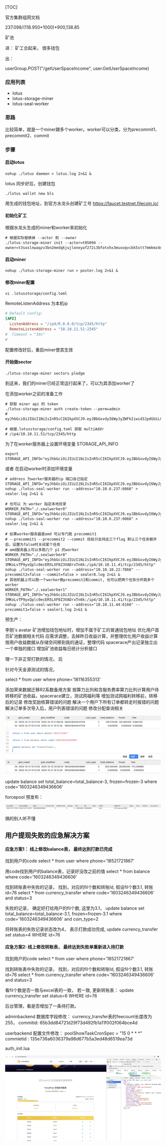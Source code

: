 [TOC]

官方集群组网文档


237.098/(118.950*1000)*900,138.85

矿池

进：  矿工合起来， 
    很多钱包

出：




userGroup.POST("/getUserSpaceIncome", user.GetUserSpaceIncome)

### 应用列表

- lotus
- lotus-storage-miner
- lotus-seal-worker

### 思路

比较简单，就是一个miner跟多个worker。worker可以分类，分为precommit1、precommit2、commit

### 步骤

#### 启动lotus
```shell
nohup ./lotus daemon > lotus.log 2>&1 &
```

lotus 同步好后，创建钱包

```shell
./lotus wallet new bls
```

用生成的钱包地址，到官方水龙头创建矿工号
https://faucet.testnet.filecoin.io/

#### 初始化矿工
根据水龙头生成的miner和worker来初始化

```shell
# 根据实际替换掉 --actor 和 --owner
./lotus-storage-miner init --actor=t05094 --owner=t3soxlnwaqzv3bn2medqkjujloneyaf272i3bfotxhx3muxoqvcbk5stt7mmkmz4ns4ubx7elrsaqo2fvk4v7a
```
#### 启动miner

```shell
nohup ./lotus-storage-miner run > poster.log 2>&1 &
```

#### 修改miner配置
```shell
vi .lotusstorage/config.toml
```
RemoteListenAddress 为本机ip
```toml
# Default config:
[API]
  ListenAddress = "/ip4/0.0.0.0/tcp/2345/http"
  RemoteListenAddress = "10.10.11.51:2345"
#  Timeout = "30s"
#
```
配置修改好后，重启miner使其生效

#### 开始做sector
```shell
./lotus-storage-miner sectors pledge
```

到这来，我们的miner已经正常运行起来了，可以为其添加worker了

在添加worker之前的准备工作

```shell
# 获取 miner api 的 token
./lotus-storage-miner auth create-token --perm=admin
# eyJhbGciOiJIUzI1NiIsInR5cCI6IkpXVCJ9.eyJBbGxvdyI6WyJyZWFkIiwid3JpdGUiLCJzaWduIiwiYWRtaW4iXX0.9CRVrM8byDW0I7vzQowHYMq4ppdKHsGzjmS2bByWmfc

# 根据.lotusstorage/config.toml 获取 multiAddr
# /ip4/10.10.11.51/tcp/2345/http
```
为了在worker服务器上设置环境变量 STORAGE_API_INFO 
```shell
export STORAGE_API_INFO="eyJhbGciOiJIUzI1NiIsInR5cCI6IkpXVCJ9.eyJBbGxvdyI6WyJyZWFkIiwid3JpdGUiLCJzaWduIiwiYWRtaW4iXX0.9CRVrM8byDW0I7vzQowHYMq4ppdKHsGzjmS2bByWmfc:/ip4/10.10.11.51/tcp/2345/http"
``` 
或者 在启动worker时添加环境变量

```shell
# address 为worker服务器的ip 端口自己指定
STORAGE_API_INFO="eyJhbGciOiJIUzI1NiIsInR5cCI6IkpXVCJ9.eyJBbGxvdyI6WyJyZWFkIiwid3JpdGUiLCJzaWduIiwiYWRtaW4iXX0.9CRVrM8byDW0I7vzQowHYMq4ppdKHsGzjmS2bByWmfc:/ip4/10.10.11.51/tcp/2345/http" nohup ./lotus-seal-worker run --address="10.10.6.237:6066" > sealer.log 2>&1 &

# 也可以 为 worker 指定本地目录
WORKER_PATH="./.sealworker8" STORAGE_API_INFO="eyJhbGciOiJIUzI1NiIsInR5cCI6IkpXVCJ9.eyJBbGxvdyI6WyJyZWFkIiwid3JpdGUiLCJzaWduIiwiYWRtaW4iXX0.9CRVrM8byDW0I7vzQowHYMq4ppdKHsGzjmS2bByWmfc:/ip4/10.10.11.51/tcp/2345/http" nohup ./lotus-seal-worker run --address="10.10.6.237:6066" > sealer.log 2>&1 &

# 如果worker服务器是amd 可以专门跑 precommit1
# --precommit1 --precommit2 --commit 目前只支持这三个flag 默认三个任务都开启，设置为false时关闭某个任务
# amd服务器上可以多跑几个 p1 的worker 
WORKER_PATH="./.sealworker8" STORAGE_API_INFO="eyJhbGciOiJIUzI1NiIsInR5cCI6IkpXVCJ9.eyJBbGxvdyI6WyJyZWFkIiwid3JpdGUiLCJzaWduIiwiYWRtaW4iXX0.O6OW50-3MKoLvTP9yxQplc0ecER5LXF0Z3VADrxTn6k:/ip4/10.10.11.41/tcp/2345/http" nohup ./lotus-seal-worker run --address="10.10.10.22:7866" --precommit2=false --commit=false > sealer8.log 2>&1 &
# 其他机器上可以跑一个worker做precommit2和commit, 也可以把两个任务分开跑多个worker
WORKER_PATH="./.sealworker1" STORAGE_API_INFO="eyJhbGciOiJIUzI1NiIsInR5cCI6IkpXVCJ9.eyJBbGxvdyI6WyJyZWFkIiwid3JpdGUiLCJzaWduIiwiYWRtaW4iXX0.O6OW50-3MKoLvTP9yxQplc0ecER5LXF0Z3VADrxTn6k:/ip4/10.10.11.41/tcp/2345/http" nohup ./lotus-seal-worker run --address="10.10.11.44:6166" --precommit1=false > sealer1.log 2>&1 &
```

预生产： 

李刚's avatar
矿池增加钱包地址时，增加不属于矿工的普通钱包地址
优化用户首页矿池数据相关代码
应需求调整，去掉昨日收益计算，并整理优化用户收益计算
按用户收益数据从存储空间移到我的通证，整理代码
spacerace产出记录独立出一个单独的接口
增加矿池收益每日统计分析接口

  理一下非正常打款的情况， 
  后
  
  
  针对今天金源测试的情况， 


select * from user where phone='18116355313'  



添加荣来数据迁移R2系数备用方案
按算力比列和含服务费率算力比列计算用户待转移的矿池收益，spacerace建立，测试网福利等
增加测试网福利转移前，转移后的记录
修改奖励核算错误的问题
解决一个用户下所有订单都转走时报错的问题
解决订单多次导入后，用户列表错误的问题
修改分配查询相关


  
    
  
  ![-w807](media/16035205893252.jpg)
![-w807](media/16035206682019.jpg)

update balance set total_balance=total_balance-3, frozen=frozen-3 where code='1603246349436606'
  
forcepool 预发布：

![-w1383](media/16035224687253.jpg)

搞的别人听不懂

## 用户提现失败的应急解决方案 
#### 应急方案1： 线上修改balance表， 最终达到打款已完成
找到用户的code
select * from user where phone='18521721867' 

用code找到用户的balance表，记录好没改之前的值
select * from balance where code='1603246349436606'

找到转账表中失败的记录， 找到，对应的fil个数和转账Id, 假设fil个数3.1, 转账id=76
select * from currency_transfer where code='1603246349436606' and status=3

失败的记录，  确定好打给用户的fil个数, 这里为3.1， 
update balance set total_balance=total_balance-3.1, frozen=frozen-3.1 where code='1603246349436606' and coin_type=2

将转账表的失败记录状态改为4， 表示打款成功完成, 
update currency_transfer set status=4 WHERE id=76

#### 应急方案2: 线上修改转账表， 最终达到失败单重新进入待打款
找到用户的code
select * from user where phone='18521721867' 

找到转账表中失败的记录， 找到，对应的fil个数和转账Id, 假设fil个数3.1, 转账id=76
select * from currency_transfer where code='1603246349436606' and status=3

看fil个数是否一致与excel表的一致， 若一致, 更新转账表： 
update currency_transfer set status=6 WHERE id=76

后台管理，看是否增加了一条待打款。

adminbackend 
数据库字段修改： 
currency_transfer表的feecount长度改为255， 
commitid: 65b3dd84721d29f73d492fb1a11f002f064bce4d


userbackend 
配置文件修改：
poolShowTaskCronSpec = "15 0 * * *"
commietid : 135e736a6036379a98d677b5a3ed48d6519ea73d

auth_init.lua


![-w1763](media/16033619055337.jpg)
